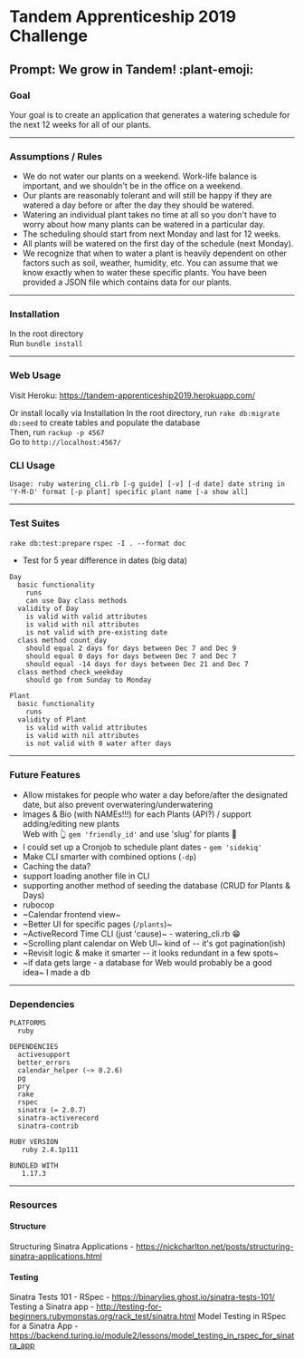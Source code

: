 # Tandem Apprenticeship 2019 Challenge
## Prompt: We grow in Tandem! :plant-emoji:

### Goal
Your goal is to create an application that generates a watering schedule for the next 12 weeks for all of our plants.

<!-- We would also like to see a README which includes any information about how to run the code, any known issues or complexity we should look out for, and any additional features you would like to have added to make your scheduler even more awesome. -->

------------------

### Assumptions / Rules
- We do not water our plants on a weekend. Work-life balance is important, and we shouldn't be in the office on a weekend.
- Our plants are reasonably tolerant and will still be happy if they are watered a day before or after the day they should be watered.
- Watering an individual plant takes no time at all so you don't have to worry about how many plants can be watered in a particular day.
- The scheduling should start from next Monday and last for 12 weeks.
- All plants will be watered on the first day of the schedule (next Monday).
- We recognize that when to water a plant is heavily dependent on other factors such as soil, weather, humidity, etc. You can assume that we know exactly when to water these specific plants. You have been provided a JSON file which contains data for our plants.

------------------

### Installation
In the root directory  
Run `bundle install`

------------------

### Web Usage
Visit Heroku: https://tandem-apprenticeship2019.herokuapp.com/

Or install locally via Installation
In the root directory, run `rake db:migrate db:seed` to create tables and populate the database  
Then, run `rackup -p 4567`  
Go to `http://localhost:4567/`  


### CLI Usage
```
Usage: ruby watering_cli.rb [-g guide] [-v] [-d date] date string in 'Y-M-D' format [-p plant] specific plant name [-a show all]
```

------------------

### Test Suites
`rake db:test:prepare`
`rspec -I . --format doc`
- Test for 5 year difference in dates (big data)

```
Day
  basic functionality
    runs
    can use Day class methods
  validity of Day
    is valid with valid attributes
    is valid with nil attributes
    is not valid with pre-existing date
  class method count_day
    should equal 2 days for days between Dec 7 and Dec 9
    should equal 0 days for days between Dec 7 and Dec 7
    should equal -14 days for days between Dec 21 and Dec 7
  class method check_weekday
    should go from Sunday to Monday

Plant
  basic functionality
    runs
  validity of Plant
    is valid with valid attributes
    is valid with nil attributes
    is not valid with 0 water after days
```

------------------

### Future Features
- Allow mistakes for people who water a day before/after the designated date, but also prevent overwatering/underwatering
- Images & Bio (with NAMEs!!!) for each Plants (API?) / support adding/editing new plants   
Web with :point_up_2: `gem 'friendly_id'` and use 'slug' for plants :snail:
- I could set up a Cronjob to schedule plant dates - `gem 'sidekiq'`
- Make CLI smarter with combined options (`-dp`)
- Caching the data?
- support loading another file in CLI
- supporting another method of seeding the database (CRUD for Plants & Days)
- rubocop
- ~Calendar frontend view~
- ~Better UI for specific pages (`/plants`)~
- ~ActiveRecord Time CLI (just 'cause)~ - watering_cli.rb :grin:
- ~Scrolling plant calendar on Web UI~ kind of -- it's got pagination(ish)
- ~Revisit logic & make it smarter -- it looks redundant in a few spots~
- ~if data gets large - a database for Web would probably be a good idea~ I made a db

------------------

### Dependencies
```
PLATFORMS
  ruby

DEPENDENCIES
  activesupport
  better_errors
  calendar_helper (~> 0.2.6)
  pg
  pry
  rake
  rspec
  sinatra (= 2.0.7)
  sinatra-activerecord
  sinatra-contrib

RUBY VERSION
   ruby 2.4.1p111

BUNDLED WITH
   1.17.3
```

------------------

### Resources

#### Structure
Structuring Sinatra Applications - https://nickcharlton.net/posts/structuring-sinatra-applications.html

#### Testing
Sinatra Tests 101 - RSpec - https://binarylies.ghost.io/sinatra-tests-101/
Testing a Sinatra app - http://testing-for-beginners.rubymonstas.org/rack_test/sinatra.html
Model Testing in RSpec for a Sinatra App - https://backend.turing.io/module2/lessons/model_testing_in_rspec_for_sinatra_app
